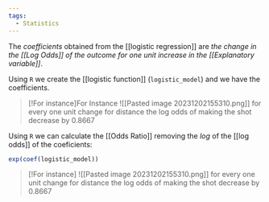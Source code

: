 ```yaml
---
tags:
  - Statistics
---
```

The *coefficients* obtained from the [[logistic regression]] are *the change in the [[Log Odds]] of the outcome for one unit increase in the [[Explanatory variable]]*.

Using `R` we create the [[logistic function]] (`logistic_model`) and we have the coefficients. 

>[!For instance]For Instance
> ![[Pasted image 20231202155310.png]]
>for every one unit change for distance the log odds of making the shot decrease by 0.8667

Using `R` we can calculate the [[Odds Ratio]] removing the *log* of the [[log odds]] of the coeficients:
```R
exp(coef(logistic_model))
```


>[!For instance]
> ![[Pasted image 20231202155310.png]]
>for every one unit change for distance the log odds of making the shot decrease by 0.8667
